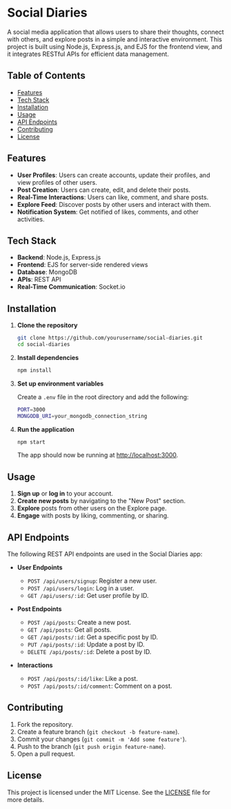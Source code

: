 
# Social Diaries

A social media application that allows users to share their thoughts, connect with others, and explore posts in a simple and interactive environment. This project is built using Node.js, Express.js, and EJS for the frontend view, and it integrates RESTful APIs for efficient data management.

## Table of Contents

- [Features](#features)
- [Tech Stack](#tech-stack)
- [Installation](#installation)
- [Usage](#usage)
- [API Endpoints](#api-endpoints)
- [Contributing](#contributing)
- [License](#license)

## Features

- **User Profiles**: Users can create accounts, update their profiles, and view profiles of other users.
- **Post Creation**: Users can create, edit, and delete their posts.
- **Real-Time Interactions**: Users can like, comment, and share posts.
- **Explore Feed**: Discover posts by other users and interact with them.
- **Notification System**: Get notified of likes, comments, and other activities.
  
## Tech Stack

- **Backend**: Node.js, Express.js
- **Frontend**: EJS for server-side rendered views
- **Database**: MongoDB
- **APIs**: REST API
- **Real-Time Communication**: Socket.io

## Installation

1. **Clone the repository**

   ```bash
   git clone https://github.com/yourusername/social-diaries.git
   cd social-diaries
   ```

2. **Install dependencies**

   ```bash
   npm install
   ```

3. **Set up environment variables**

   Create a `.env` file in the root directory and add the following:

   ```bash
   PORT=3000
   MONGODB_URI=your_mongodb_connection_string
   ```

4. **Run the application**

   ```bash
   npm start
   ```

   The app should now be running at [http://localhost:3000](http://localhost:3000).

## Usage

1. **Sign up** or **log in** to your account.
2. **Create new posts** by navigating to the "New Post" section.
3. **Explore** posts from other users on the Explore page.
4. **Engage** with posts by liking, commenting, or sharing.

## API Endpoints

The following REST API endpoints are used in the Social Diaries app:

- **User Endpoints**
  - `POST /api/users/signup`: Register a new user.
  - `POST /api/users/login`: Log in a user.
  - `GET /api/users/:id`: Get user profile by ID.
  
- **Post Endpoints**
  - `POST /api/posts`: Create a new post.
  - `GET /api/posts`: Get all posts.
  - `GET /api/posts/:id`: Get a specific post by ID.
  - `PUT /api/posts/:id`: Update a post by ID.
  - `DELETE /api/posts/:id`: Delete a post by ID.

- **Interactions**
  - `POST /api/posts/:id/like`: Like a post.
  - `POST /api/posts/:id/comment`: Comment on a post.

## Contributing

1. Fork the repository.
2. Create a feature branch (`git checkout -b feature-name`).
3. Commit your changes (`git commit -m 'Add some feature'`).
4. Push to the branch (`git push origin feature-name`).
5. Open a pull request.

## License

This project is licensed under the MIT License. See the [LICENSE](LICENSE) file for more details.
